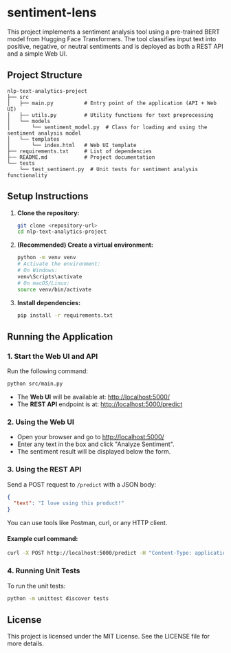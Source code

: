 # sentiment-lens

This project implements a sentiment analysis tool using a pre-trained BERT model from Hugging Face Transformers. The tool classifies input text into positive, negative, or neutral sentiments and is deployed as both a REST API and a simple Web UI.

## Project Structure

```
nlp-text-analytics-project
├── src
│   ├── main.py          # Entry point of the application (API + Web UI)
│   ├── utils.py         # Utility functions for text preprocessing
│   └── models
│       └── sentiment_model.py  # Class for loading and using the sentiment analysis model
│   └── templates
│       └── index.html   # Web UI template
├── requirements.txt     # List of dependencies
├── README.md            # Project documentation
└── tests
    └── test_sentiment.py  # Unit tests for sentiment analysis functionality
```

## Setup Instructions

1. **Clone the repository:**

   ```sh
   git clone <repository-url>
   cd nlp-text-analytics-project
   ```
2. **(Recommended) Create a virtual environment:**

   ```sh
   python -m venv venv
   # Activate the environment:
   # On Windows:
   venv\Scripts\activate
   # On macOS/Linux:
   source venv/bin/activate
   ```
3. **Install dependencies:**

   ```sh
   pip install -r requirements.txt
   ```

## Running the Application

### 1. **Start the Web UI and API**

Run the following command:

```sh
python src/main.py
```

- The **Web UI** will be available at: [http://localhost:5000/](http://localhost:5000/)
- The **REST API** endpoint is at: [http://localhost:5000/predict](http://localhost:5000/predict)

### 2. **Using the Web UI**

- Open your browser and go to [http://localhost:5000/](http://localhost:5000/)
- Enter any text in the box and click "Analyze Sentiment".
- The sentiment result will be displayed below the form.

### 3. **Using the REST API**

Send a POST request to `/predict` with a JSON body:

```json
{
  "text": "I love using this product!"
}
```

You can use tools like Postman, curl, or any HTTP client.

#### Example curl command:

```sh
curl -X POST http://localhost:5000/predict -H "Content-Type: application/json" -d "{\"text\": \"I love using this product!\"}"
```

### 4. **Running Unit Tests**

To run the unit tests:

```sh
python -m unittest discover tests
```

## License

This project is licensed under the MIT License. See the LICENSE file for more details.
